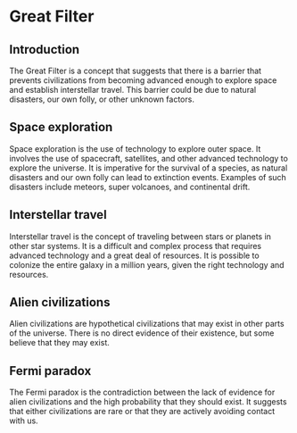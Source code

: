 # Great Filter


## Introduction
The Great Filter is a concept that suggests that there is a barrier that prevents civilizations from becoming advanced enough to explore space and establish interstellar travel. This barrier could be due to natural disasters, our own folly, or other unknown factors.

## Space exploration
Space exploration is the use of technology to explore outer space. It involves the use of spacecraft, satellites, and other advanced technology to explore the universe. It is imperative for the survival of a species, as natural disasters and our own folly can lead to extinction events. Examples of such disasters include meteors, super volcanoes, and continental drift.

## Interstellar travel
Interstellar travel is the concept of traveling between stars or planets in other star systems. It is a difficult and complex process that requires advanced technology and a great deal of resources. It is possible to colonize the entire galaxy in a million years, given the right technology and resources.

## Alien civilizations
Alien civilizations are hypothetical civilizations that may exist in other parts of the universe. There is no direct evidence of their existence, but some believe that they may exist.

## Fermi paradox
The Fermi paradox is the contradiction between the lack of evidence for alien civilizations and the high probability that they should exist. It suggests that either civilizations are rare or that they are actively avoiding contact with us.